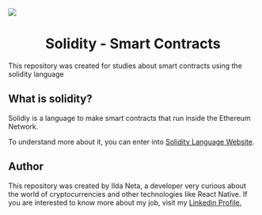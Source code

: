 <img src="https://user-images.githubusercontent.com/21963291/132996929-de472b2a-f6fe-40c8-88c6-d23cb8cf3439.png" />

<h1 style="text-align:center">Solidity - Smart Contracts</h1>

This repository was created for studies about smart contracts using the solidity language

## What is solidity?

Solidiy is a language to make smart contracts that run inside the Ethereum Network.

To understand more about it, you can enter into [Solidity Language Website](https://soliditylang.org/).

## Author

This repository was created by Ilda Neta, a developer very curious about the world of cryptocurrencies and other technologies like React Native.
If you are interested to know more about my job, visit my [Linkedin Profile.](https://www.linkedin.com/in/ildaneta/)
